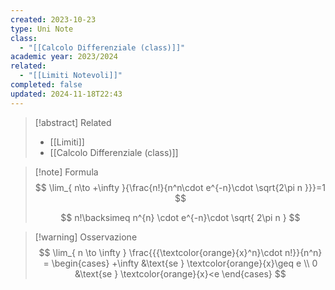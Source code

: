 ```yaml
---
created: 2023-10-23
type: Uni Note
class:
  - "[[Calcolo Differenziale (class)]]"
academic year: 2023/2024
related:
  - "[[Limiti Notevoli]]"
completed: false
updated: 2024-11-18T22:43
---
```

>[!abstract] Related
>- [[Limiti]]
>- [[Calcolo Differenziale (class)]]

>[!note] Formula
>$$
>\lim_{ n\to +\infty }{\frac{n!}{n^n\cdot e^{-n}\cdot \sqrt{2\pi n }}}=1
>$$
>
>$$
>n!\backsimeq n^{n} \cdot e^{-n}\cdot \sqrt{ 2\pi n }
>$$

>[!warning] Osservazione
>$$
>\lim_{ n \to \infty }  \frac{{{\textcolor{orange}{x}^n}\cdot n!}}{n^n} =
>\begin{cases}
>   +\infty &\text{se } \textcolor{orange}{x}\geq e \\
>   0 &\text{se } \textcolor{orange}{x}<e
>\end{cases}
>$$
